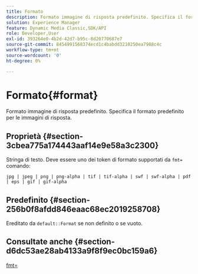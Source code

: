 ```yaml
---
title: Formato
description: Formato immagine di risposta predefinito. Specifica il formato predefinito per le immagini di risposta.
solution: Experience Manager
feature: Dynamic Media Classic,SDK/API
role: Developer,User
exl-id: 393264e0-4b2d-42d7-b95c-8d20770687e7
source-git-commit: 8454991568374ecd1c4babdd3210250ea7988c4c
workflow-type: tm+mt
source-wordcount: '0'
ht-degree: 0%

---
```


# Formato{#format}

Formato immagine di risposta predefinito. Specifica il formato predefinito per le immagini di risposta.

## Proprietà {#section-3cbea775a174443aaf14e9e58a3c2300}

Stringa di testo. Deve essere uno dei token di formato supportati da `fmt=` comando:

`jpg | jpeg | png | png-alpha | tif | tif-alpha | swf | swf-alpha | pdf | eps | gif | gif-alpha`

## Predefinito {#section-256b0f8afdd846eaac68ec2019258708}

Ereditato da `default::Format` se non definito o se vuoto.

## Consultate anche {#section-d6dc53ae28ab4133a9f8f9ec0bc159a6}

[fmt=](../../../../../ir-api/http-protocol/image-rendering-api-ref/c-ir-http-protocol-ref/c-ir-http-protocol-command-reference/r-ir-fmt.md#reference-4c743f67d56b47c5b774fcc900ff758c)
